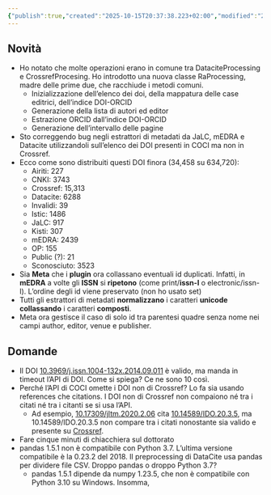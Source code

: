 ```yaml
---
{"publish":true,"created":"2025-10-15T20:37:38.223+02:00","modified":"2025-10-15T19:37:59.000+02:00","cssclasses":""}
---
```



## Novità

- Ho notato che molte operazioni erano in comune tra DataciteProcessing e CrossrefProcesing. Ho introdotto una nuova classe RaProcessing, madre delle prime due, che racchiude i metodi comuni.
    - Inizializzazione dell’elenco dei doi, della mappatura delle case editrici, dell’indice DOI-ORCID
    - Generazione della lista di autori ed editor
    - Estrazione ORCID dall’indice DOI-ORCID
    - Generazione dell’intervallo delle pagine
- Sto correggendo bug negli estrattori di metadati da JaLC, mEDRA e Datacite utilizzandoli sull’elenco dei DOI presenti in COCI ma non in Crossref.
- Ecco come sono distribuiti questi DOI finora (34,458 su 634,720):
    - Airiti: 227
    - CNKI: 3743
    - Crossref: 15,313
    - Datacite: 6288
    - Invalidi: 39
    - Istic: 1486
    - JaLC: 917
    - Kisti: 307
    - mEDRA: 2439
    - OP: 155
    - Public (?): 21
    - Sconosciuto: 3523
- Sia **Meta** che i **plugin** ora collassano eventuali id duplicati. Infatti, in **mEDRA** a volte gli **ISSN** si **ripetono** (come print/**issn-l** o electronic/issn-l). L’ordine degli id viene preservato (non ho usato set)
- Tutti gli estrattori di metadati **normalizzano** i caratteri **unicode collassando** i caratteri **composti**.
- Meta ora gestisce il caso di solo id tra parentesi quadre senza nome nei campi author, editor, venue e publisher.

## Domande

- Il DOI [10.3969/j.issn.1004-132x.2014.09.011](https://doi.org/10.3969/j.issn.1004-132x.2014.09.011) è valido, ma manda in timeout l’API di DOI. Come si spiega? Ce ne sono 10 così.
- Perché l’API di COCI omette i DOI non di Crossref? Lo fa sia usando references che citations. I DOI non di Crossref non compaiono né tra i citati né tra i citanti se si usa l’API.
    - Ad esempio, [10.17309/jltm.2020.2.06](https://opencitations.net/index/coci/api/v1/references/10.17309/jltm.2020.2.06) cita [10.14589/IDO.20.3.5](https://doi.org/10.14589/IDO.20.3.5), ma 10.14589/IDO.20.3.5 non compare tra i citati nonostante sia valido e presente su [Crossref](http://api.crossref.org/works/10.17309/jltm.2020.2.06).
- Fare cinque minuti di chiacchiera sul dottorato
- pandas 1.5.1 non è compatibile con Python 3.7. L’ultima versione compatibile è la 0.23.2 del 2018. Il preprocessing di DataCite usa pandas per dividere file CSV. Droppo pandas o droppo Python 3.7?
    - pandas 1.5.1 dipende da numpy 1.23.5, che non è compatibile con Python 3.10 su Windows. Insomma,